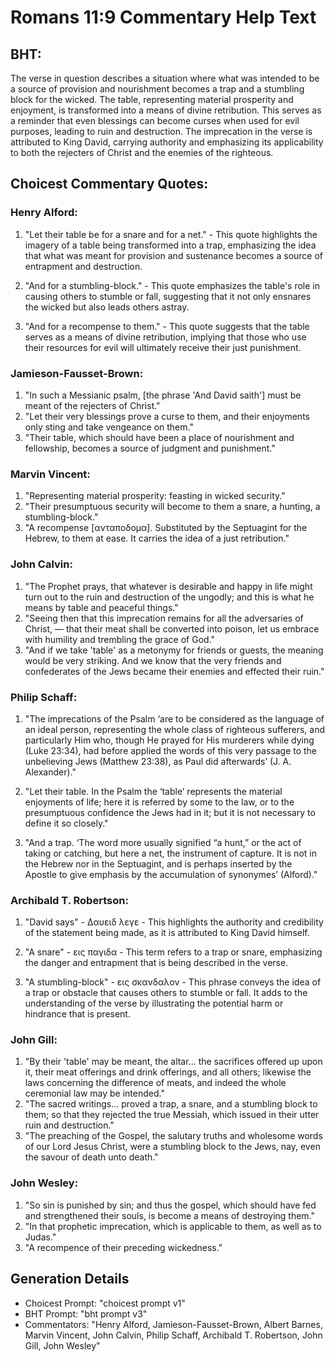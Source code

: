 # Romans 11:9 Commentary Help Text

## BHT:
The verse in question describes a situation where what was intended to be a source of provision and nourishment becomes a trap and a stumbling block for the wicked. The table, representing material prosperity and enjoyment, is transformed into a means of divine retribution. This serves as a reminder that even blessings can become curses when used for evil purposes, leading to ruin and destruction. The imprecation in the verse is attributed to King David, carrying authority and emphasizing its applicability to both the rejecters of Christ and the enemies of the righteous.

## Choicest Commentary Quotes:
### Henry Alford:
1. "Let their table be for a snare and for a net." - This quote highlights the imagery of a table being transformed into a trap, emphasizing the idea that what was meant for provision and sustenance becomes a source of entrapment and destruction.

2. "And for a stumbling-block." - This quote emphasizes the table's role in causing others to stumble or fall, suggesting that it not only ensnares the wicked but also leads others astray.

3. "And for a recompense to them." - This quote suggests that the table serves as a means of divine retribution, implying that those who use their resources for evil will ultimately receive their just punishment.

### Jamieson-Fausset-Brown:
1. "In such a Messianic psalm, [the phrase 'And David saith'] must be meant of the rejecters of Christ."
2. "Let their very blessings prove a curse to them, and their enjoyments only sting and take vengeance on them."
3. "Their table, which should have been a place of nourishment and fellowship, becomes a source of judgment and punishment."

### Marvin Vincent:
1. "Representing material prosperity: feasting in wicked security." 
2. "Their presumptuous security will become to them a snare, a hunting, a stumbling-block." 
3. "A recompense [ανταποδομα]. Substituted by the Septuagint for the Hebrew, to them at ease. It carries the idea of a just retribution."

### John Calvin:
1. "The Prophet prays, that whatever is desirable and happy in life might turn out to the ruin and destruction of the ungodly; and this is what he means by table and peaceful things."
2. "Seeing then that this imprecation remains for all the adversaries of Christ, — that their meat shall be converted into poison, let us embrace with humility and trembling the grace of God."
3. "And if we take 'table' as a metonymy for friends or guests, the meaning would be very striking. And we know that the very friends and confederates of the Jews became their enemies and effected their ruin."

### Philip Schaff:
1. "The imprecations of the Psalm ‘are to be considered as the language of an ideal person, representing the whole class of righteous sufferers, and particularly Him who, though He prayed for His murderers while dying (Luke 23:34), had before applied the words of this very passage to the unbelieving Jews (Matthew 23:38), as Paul did afterwards’ (J. A. Alexander)."

2. "Let their table. In the Psalm the ‘table’ represents the material enjoyments of life; here it is referred by some to the law, or to the presumptuous confidence the Jews had in it; but it is not necessary to define it so closely."

3. "And a trap. ‘The word more usually signified “a hunt,” or the act of taking or catching, but here a net, the instrument of capture. It is not in the Hebrew nor in the Septuagint, and is perhaps inserted by the Apostle to give emphasis by the accumulation of synonymes’ (Alford)."

### Archibald T. Robertson:
1. "David says" - Δαυειδ λεγε - This highlights the authority and credibility of the statement being made, as it is attributed to King David himself.

2. "A snare" - εις παγιδα - This term refers to a trap or snare, emphasizing the danger and entrapment that is being described in the verse.

3. "A stumbling-block" - εις σκανδαλον - This phrase conveys the idea of a trap or obstacle that causes others to stumble or fall. It adds to the understanding of the verse by illustrating the potential harm or hindrance that is present.

### John Gill:
1. "By their 'table' may be meant, the altar... the sacrifices offered up upon it, their meat offerings and drink offerings, and all others; likewise the laws concerning the difference of meats, and indeed the whole ceremonial law may be intended."
2. "The sacred writings... proved a trap, a snare, and a stumbling block to them; so that they rejected the true Messiah, which issued in their utter ruin and destruction."
3. "The preaching of the Gospel, the salutary truths and wholesome words of our Lord Jesus Christ, were a stumbling block to the Jews, nay, even the savour of death unto death."

### John Wesley:
1. "So sin is punished by sin; and thus the gospel, which should have fed and strengthened their souls, is become a means of destroying them."
2. "In that prophetic imprecation, which is applicable to them, as well as to Judas."
3. "A recompence of their preceding wickedness."


## Generation Details
- Choicest Prompt: "choicest prompt v1"
- BHT Prompt: "bht prompt v3"
- Commentators: "Henry Alford, Jamieson-Fausset-Brown, Albert Barnes, Marvin Vincent, John Calvin, Philip Schaff, Archibald T. Robertson, John Gill, John Wesley"
